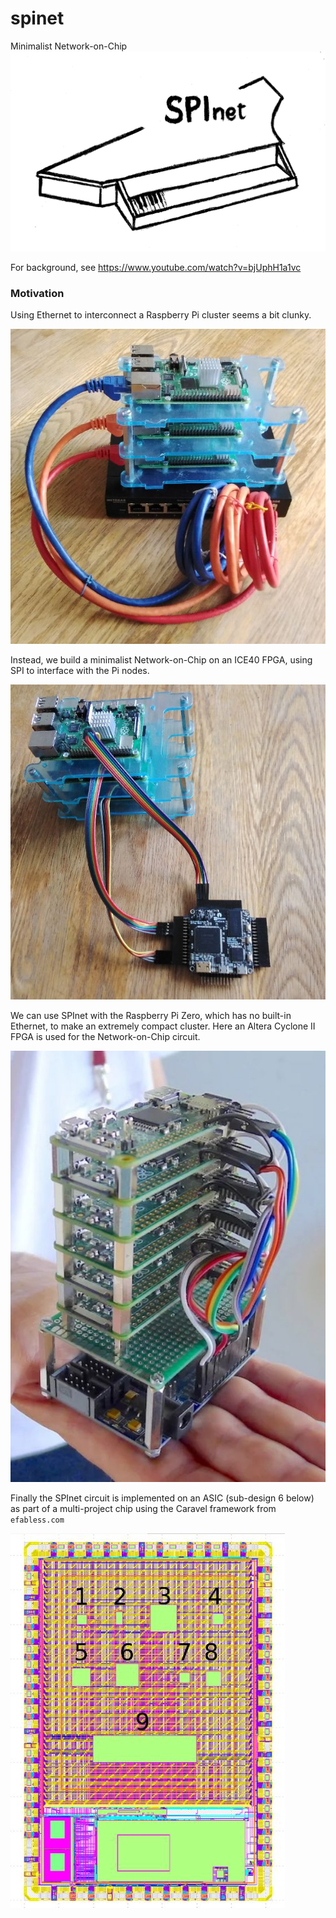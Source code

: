 # spinet
Minimalist Network-on-Chip
![SPInet logo](doc/logo.png)

For background, see https://www.youtube.com/watch?v=bjUphH1a1vc
### Motivation
Using Ethernet to interconnect a Raspberry Pi cluster seems a bit clunky.

![Pi cluster with ethernet](doc/p2.jpg)

Instead, we build a minimalist Network-on-Chip on an ICE40 FPGA, using SPI to interface with the Pi nodes.

![Pi cluster with ICE40](doc/p3.jpg)

We can use SPInet with the Raspberry Pi Zero, which has no built-in Ethernet, to make an extremely compact cluster. Here an Altera Cyclone II FPGA is used for the Network-on-Chip circuit.

![Pi Zero cluster with Cyclone II](doc/p4a.jpg)

Finally the SPInet circuit is implemented on an ASIC (sub-design 6 below) as part of a multi-project chip using the Caravel framework from `efabless.com`

![MPW1 GDS view](doc/p5.jpg)
